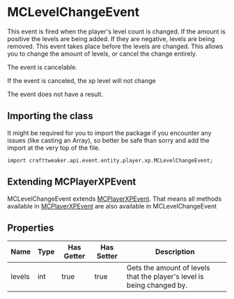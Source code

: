 # MCLevelChangeEvent

This event is fired when the player's level count is changed. If the amount
 is positive the levels are being added. If they are negative, levels are
 being removed. This event takes place before the levels are changed. This
 allows you to change the amount of levels, or cancel the change entirely.

The event is cancelable.

If the event is canceled, the xp level will not change

The event does not have a result.



## Importing the class

It might be required for you to import the package if you encounter any issues (like casting an Array), so better be safe than sorry and add the import at the very top of the file.
```zenscript
import crafttweaker.api.event.entity.player.xp.MCLevelChangeEvent;
```


## Extending MCPlayerXPEvent

MCLevelChangeEvent extends [MCPlayerXPEvent](/vanilla/api/event/entity/player/xp/MCPlayerXPEvent). That means all methods available in [MCPlayerXPEvent](/vanilla/api/event/entity/player/xp/MCPlayerXPEvent) are also available in MCLevelChangeEvent

## Properties

| Name | Type | Has Getter | Has Setter | Description |
|------|------|------------|------------|-------------|
| levels | int | true | true | Gets the amount of levels that the player's level is being changed by. |

